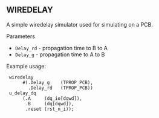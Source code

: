 ## WIREDELAY

A simple wiredelay simulator used for simulating on a PCB.

Parameters

 - `Delay_rd` - propagation time to B to A
 - `Delay_g`  - propagation time to A to B

Example usage:

```
 wiredelay
	  #(.Delay_g	(TPROP_PCB),
	    .Delay_rd	(TPROP_PCB))
 u_delay_dq
	  (.A	  (dq_io[dqwd]),
	   .B	  (dq[dqwd]),
	   .reset (rst_n_i));
```
